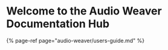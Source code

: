 # Welcome to the Audio Weaver Documentation Hub



{% page-ref page="audio-weaver/users-guide.md" %}



